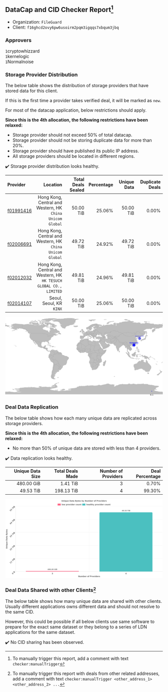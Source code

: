 ## DataCap and CID Checker Report[^1]
 - Organization: `FileGuard`
 - Client: `f16ghcd2ovy6pw6usoirm2pqm3igqqs7xbqum3jbq`
### Approvers
`1`cryptowhizzard<br/>`1`kernelogic<br/>`1`Normalnoise

### Storage Provider Distribution
The below table shows the distribution of storage providers that have stored data for this client.

If this is the first time a provider takes verified deal, it will be marked as `new`.

For most of the datacap application, below restrictions should apply.

**Since this is the 4th allocation, the following restrictions have been relaxed:**
 - Storage provider should not exceed 50% of total datacap.
 - Storage provider should not be storing duplicate data for more than 20%.
 - Storage provider should have published its public IP address.
 - All storage providers should be located in different regions.

✔️ Storage provider distribution looks healthy.

| Provider                                              |                                                               Location | Total Deals Sealed | Percentage | Unique Data | Duplicate Deals |
| :---------------------------------------------------- | ---------------------------------------------------------------------: | -----------------: | ---------: | ----------: | --------------: |
| [f01991416](https://filfox.info/en/address/f01991416) |           Hong Kong, Central and Western, HK<br/>`China Unicom Global` |          50.00 TiB |     25.06% |   50.00 TiB |           0.00% |
| [f02006691](https://filfox.info/en/address/f02006691) |           Hong Kong, Central and Western, HK<br/>`China Unicom Global` |          49.72 TiB |     24.92% |   49.72 TiB |           0.00% |
| [f02012032](https://filfox.info/en/address/f02012032) | Hong Kong, Central and Western, HK<br/>`HK TESUCH GLOBAL CO., LIMITED` |          49.81 TiB |     24.96% |   49.81 TiB |           0.00% |
| [f02014107](https://filfox.info/en/address/f02014107) |                                            Seoul, Seoul, KR<br/>`KINX` |          50.00 TiB |     25.06% |   50.00 TiB |           0.00% |

<img src="https://raw.githubusercontent.com/data-preservation-programs/filplus-checker-assets/main/filecoin-project/filecoin-plus-large-datasets/issues/1712/1680583179891.png"/>

### Deal Data Replication
The below table shows how each many unique data are replicated across storage providers.


**Since this is the 4th allocation, the following restrictions have been relaxed:**
- No more than 50% of unique data are stored with less than 4 providers.

✔️ Data replication looks healthy.

| Unique Data Size | Total Deals Made | Number of Providers | Deal Percentage |
| ---------------: | ---------------: | ------------------: | --------------: |
|       480.00 GiB |         1.41 TiB |                   3 |           0.70% |
|        49.53 TiB |       198.13 TiB |                   4 |          99.30% |

<img src="https://raw.githubusercontent.com/data-preservation-programs/filplus-checker-assets/main/filecoin-project/filecoin-plus-large-datasets/issues/1712/1680583180528.png"/>

### Deal Data Shared with other Clients[^3]
The below table shows how many unique data are shared with other clients.
Usually different applications owns different data and should not resolve to the same CID.

However, this could be possible if all below clients use same software to prepare for the exact same dataset or they belong to a series of LDN applications for the same dataset.

✔️ No CID sharing has been observed.

[^1]: To manually trigger this report, add a comment with text `checker:manualTrigger`

[^2]: Deals from those addresses are combined into this report as they are specified with `checker:manualTrigger`

[^3]: To manually trigger this report with deals from other related addresses, add a comment with text `checker:manualTrigger <other_address_1> <other_address_2> ...`
